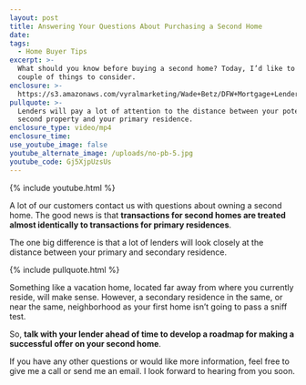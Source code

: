 ```yaml
---
layout: post
title: Answering Your Questions About Purchasing a Second Home
date:
tags:
  - Home Buyer Tips
excerpt: >-
  What should you know before buying a second home? Today, I’d like to go over a
  couple of things to consider.
enclosure: >-
  https://s3.amazonaws.com/vyralmarketing/Wade+Betz/DFW+Mortgage+Lender-+Answering+Your+Questions+About+Purchasing+a+Second+Home.mp4
pullquote: >-
  Lenders will pay a lot of attention to the distance between your potential
  second property and your primary residence.
enclosure_type: video/mp4
enclosure_time:
use_youtube_image: false
youtube_alternate_image: /uploads/no-pb-5.jpg
youtube_code: Gj5XjpUzsUs
---
```



{% include youtube.html %}

A lot of our customers contact us with questions about owning a second home. The good news is that **transactions for second homes are treated almost identically to transactions for primary residences**.

The one big difference is that a lot of lenders will look closely at the distance between your primary and secondary residence.

{% include pullquote.html %}

Something like a vacation home, located far away from where you currently reside, will make sense. However, a secondary residence in the same, or near the same, neighborhood as your first home isn’t going to pass a sniff test.

So, **talk with your lender ahead of time to develop a roadmap for making a successful offer on your second home**.

If you have any other questions or would like more information, feel free to give me a call or send me an email. I look forward to hearing from you soon.